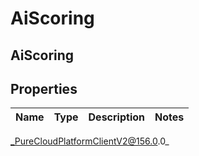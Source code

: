 # AiScoring

## AiScoring

## Properties

|Name | Type | Description | Notes|
|------------ | ------------- | ------------- | -------------|



_PureCloudPlatformClientV2@156.0.0_

